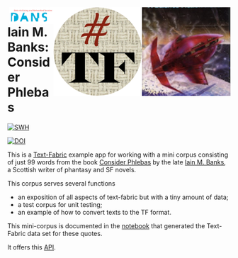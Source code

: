 <div>
<img src="images/phblogo.png" align="right" width="200"/>
<img src="images/tf.png" align="right" width="200"/>
<img src="images/dans.png" align="right" width="100"/>
</div>

# Iain M. Banks: Consider Phlebas

[![SWH](https://archive.softwareheritage.org/badge/origin/https://github.com/annotation/app-banks/)](https://archive.softwareheritage.org/browse/origin/https://github.com/annotation/app-banks/)

[![DOI](https://zenodo.org/badge/179871696.svg)](https://zenodo.org/badge/latestdoi/179871696)

This is a
[Text-Fabric](https://github.com/annotation/text-fabric)
example app for working with
a mini corpus consisting of just 99 words from the book
[Consider Phlebas](https://en.wikipedia.org/wiki/Consider_Phlebas)
by the late
[Iain M. Banks](https://en.wikipedia.org/wiki/Iain_Banks),
a Scottish writer of phantasy and SF novels.

This corpus serves several functions

* an exposition of all aspects of text-fabric but with a tiny amount of data;
* a test corpus for unit testing;
* an example of how to convert texts to the TF format.

This mini-corpus is documented in the
[notebook](https://nbviewer.jupyter.org/github/annotation/banks/blob/master/programs/convert.ipynb)
that generated the Text-Fabric data set for these quotes.

It offers this [API](https://annotation.github.io/text-fabric/Api/App/).
